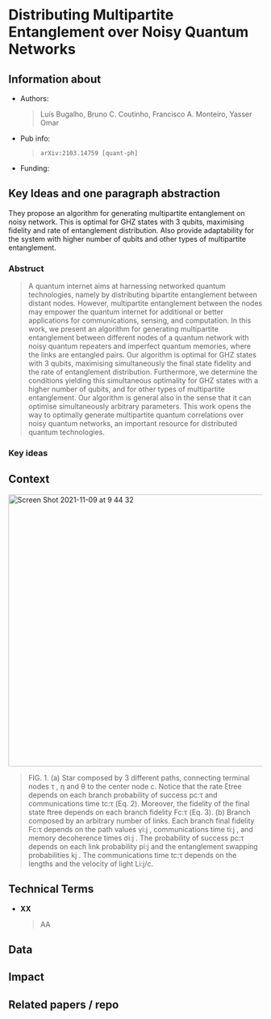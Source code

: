 # Distributing Multipartite Entanglement over Noisy Quantum Networks

## Information about
- Authors: 
  > Luís Bugalho, Bruno C. Coutinho, Francisco A. Monteiro, Yasser Omar
- Pub info:
  > 	arXiv:2103.14759 [quant-ph]
- Funding:
  > 

## Key Ideas and one paragraph abstraction
They propose an algorithm for generating multipartite entanglement on noisy network.
This is optimal for GHZ states with 3 qubits, maximising fidelity and rate of entanglement distribution.
Also provide adaptability for the system with higher number of qubits and other types of multipartite entanglement.


### Abstruct
> A quantum internet aims at harnessing networked quantum technologies, namely by distributing bipartite entanglement between distant nodes. However, multipartite entanglement between the nodes may empower the quantum internet for additional or better applications for communications, sensing, and computation. In this work, we present an algorithm for generating multipartite entanglement between different nodes of a quantum network with noisy quantum repeaters and imperfect quantum memories, where the links are entangled pairs. Our algorithm is optimal for GHZ states with 3 qubits, maximising simultaneously the final state fidelity and the rate of entanglement distribution. Furthermore, we determine the conditions yielding this simultaneous optimality for GHZ states with a higher number of qubits, and for other types of multipartite entanglement. Our algorithm is general also in the sense that it can optimise simultaneously arbitrary parameters. This work opens the way to optimally generate multipartite quantum correlations over noisy quantum networks, an important resource for distributed quantum technologies.

### Key ideas

## Context

<img width="538" alt="Screen Shot 2021-11-09 at 9 44 32" src="https://user-images.githubusercontent.com/42485819/140840965-479e56cb-c110-4792-95d0-e046c14e2133.png">

> FIG. 1. (a) Star composed by 3 different paths, connecting terminal nodes τ , η and θ to the center node c. Notice that the rate ξtree depends on each branch probability of success pc:τ and communications time tc:τ (Eq. 2). Moreover, the fidelity of the final state ftree depends on each branch fidelity Fc:τ (Eq. 3).
> (b) Branch composed by an arbitrary number of links. Each branch final fidelity Fc:τ depends on the path values γi:j , communications time ti:j , and memory decoherence times σi:j . The probability of success pc:τ depends on each link probability pi:j and the entanglement swapping probabilities kj . The communications time tc:τ depends on the lengths and the velocity of light Li:j/c.

## Technical Terms
- **XX**
  > AA
## Data

## Impact

## Related papers / repo


